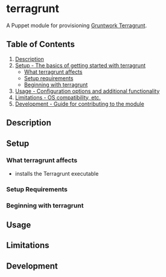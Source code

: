 # terragrunt

A Puppet module for provisioning [Gruntwork Terragrunt](https://terragrunt.gruntwork.io/).

## Table of Contents

1. [Description](#description)
1. [Setup - The basics of getting started with terragrunt](#setup)
    * [What terragrunt affects](#what-terragrunt-affects)
    * [Setup requirements](#setup-requirements)
    * [Beginning with terragrunt](#beginning-with-terragrunt)
1. [Usage - Configuration options and additional functionality](#usage)
1. [Limitations - OS compatibility, etc.](#limitations)
1. [Development - Guide for contributing to the module](#development)

## Description

## Setup

### What terragrunt affects 

* installs the Terragrunt executable

### Setup Requirements 

### Beginning with terragrunt

## Usage

## Limitations

## Development

